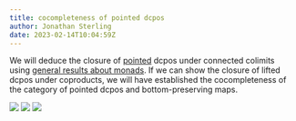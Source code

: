 ```yaml
---
title: cocompleteness of pointed dcpos
author: Jonathan Sterling
date: 2023-02-14T10:04:59Z
---
```


We will deduce the closure of [pointed](jms-001S) dcpos under connected colimits using [general results about monads](jms-002U). If we can show the closure of lifted dcpos under coproducts, we will have established the cocompleteness of the category of pointed dcpos and bottom-preserving maps.

![](jms-001D)
![](jms-001F)
![](jms-001L)
